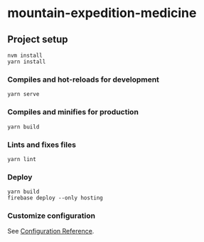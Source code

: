 # mountain-expedition-medicine

## Project setup

```
nvm install
yarn install
```

### Compiles and hot-reloads for development

```
yarn serve
```

### Compiles and minifies for production

```
yarn build
```

### Lints and fixes files

```
yarn lint
```

### Deploy

```
yarn build
firebase deploy --only hosting
```

### Customize configuration

See [Configuration Reference](https://cli.vuejs.org/config/).
